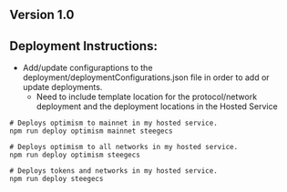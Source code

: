 ## Version 1.0

## Deployment Instructions:
- Add/update configuraptions to the deployment/deploymentConfigurations.json file in order to add or update deployments.
    - Need to include template location for the protocol/network deployment and the deployment locations in the Hosted Service

```
# Deploys optimism to mainnet in my hosted service.
npm run deploy optimism mainnet steegecs

# Deploys optimism to all networks in my hosted service.
npm run deploy optimism steegecs

# Deploys tokens and networks in my hosted service.
npm run deploy steegecs
```
